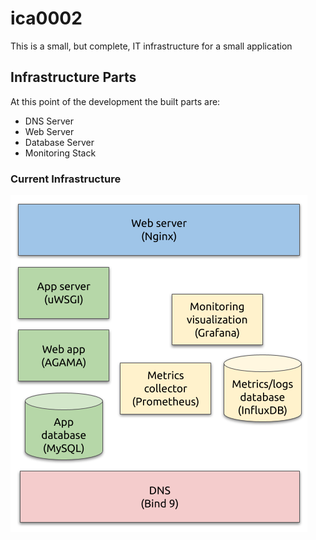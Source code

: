 # ica0002

This is a small, but complete, IT infrastructure for a small application

## Infrastructure Parts

At this point of the development the built parts are:

- DNS Server
- Web Server
- Database Server
- Monitoring Stack

### Current Infrastructure

![Alt text](current_infrastructure.png)
